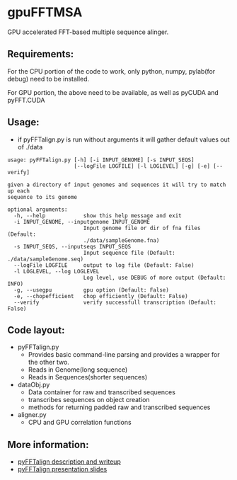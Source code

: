 gpuFFTMSA
=========

GPU accelerated FFT-based multiple sequence alinger.

Requirements:
-----
For the CPU portion of the code to work, only python, numpy, pylab(for debug) need to be installed.

For GPU portion, the above need to be available, as well as pyCUDA and pyFFT.CUDA


Usage:
-----
- if pyFFTalign.py is run without arguments it will gather default values out of ./data

```
usage: pyFFTalign.py [-h] [-i INPUT_GENOME] [-s INPUT_SEQS]
                     [--logFile LOGFILE] [-l LOGLEVEL] [-g] [-e] [--verify]

given a directory of input genomes and sequences it will try to match up each
sequence to its genome

optional arguments:
  -h, --help            show this help message and exit
  -i INPUT_GENOME, --inputgenome INPUT_GENOME
                        Input genome file or dir of fna files (Default:
                        ./data/sampleGenome.fna)
  -s INPUT_SEQS, --inputseqs INPUT_SEQS
                        Input sequence file (Default: ./data/sampleGenome.seq)
  --logFile LOGFILE     output to log file (Default: False)
  -l LOGLEVEL, --log LOGLEVEL
                        Log level, use DEBUG of more output (Default: INFO)
  -g, --usegpu          gpu option (Default: False)
  -e, --chopefficient   chop efficiently (Default: False)
  --verify              verify successfull transcription (Default: False)
```

Code layout:
-----
- pyFFTalign.py
  - Provides basic command-line parsing and provides a wrapper for the other two.
  - Reads in Genome(long sequence)
  - Reads in Sequences(shorter sequences)
- dataObj.py
  - Data container for raw and transcribed sequences
  - transcribes sequences on object creation
  - methods for returning padded raw and transcribed sequences
- aligner.py
  - CPU and GPU correlation functions

More information:
-----
- [pyFFTalign description and writeup](https://raw.github.com/madmaze/gpuFFTMSA/master/doc/pyFFTalignWriteup.pdf)
- [pyFFTalign presentation slides](https://raw.github.com/madmaze/gpuFFTMSA/master/doc/presentationSlides.pdf)